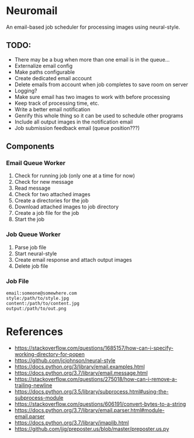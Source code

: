 # Neuromail

An email-based job scheduler for processing images using neural-style.

## TODO:

* There may be a bug when more than one email is in the queue...
* Externalize email config
* Make paths configurable
* Create dedicated email account
* Delete emails from account when job completes to save room on server
* Logging?
* Make sure email has two images to work with before processing
* Keep track of processing time, etc.
* Write a better email notification
* Genrify this whole thing so it can be used to schedule other programs
* Include all output images in the notification email
* Job submission feedback email (queue position???)

## Components

### Email Queue Worker
1. Check for running job (only one at a time for now)
2. Check for new message
3. Read message
4. Check for two attached images
5. Create a directories for the job
6. Download attached images to job directory
7. Create a job file for the job
8. Start the job

### Job Queue Worker
1. Parse job file
2. Start neural-style
3. Create email response and attach output images
4. Delete job file

### Job File
```
email:someone@somewhere.com
style:/path/to/style.jpg
content:/path/to/content.jpg
output:/path/to/out.png
```

# References

* https://stackoverflow.com/questions/1685157/how-can-i-specify-working-directory-for-popen
* https://github.com/jcjohnson/neural-style
* https://docs.python.org/3/library/email.examples.html
* https://docs.python.org/3.7/library/email.message.html
* https://stackoverflow.com/questions/275018/how-can-i-remove-a-trailing-newline
* https://docs.python.org/3.5/library/subprocess.html#using-the-subprocess-module
* https://stackoverflow.com/questions/606191/convert-bytes-to-a-string
* https://docs.python.org/3.7/library/email.parser.html#module-email.parser
* https://docs.python.org/3.7/library/imaplib.html
* https://github.com/jjg/preposter.us/blob/master/preposter.us.py

